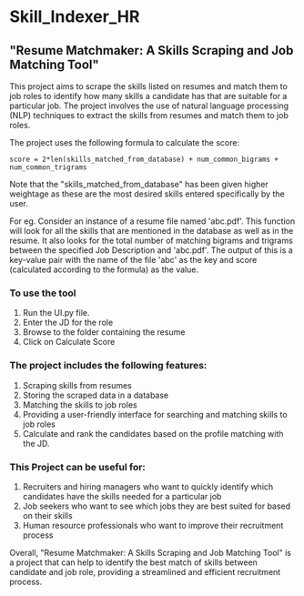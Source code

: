 # Skill_Indexer_HR

## "Resume Matchmaker: A Skills Scraping and Job Matching Tool"

This project aims to scrape the skills listed on resumes and match them to job roles to identify how many skills a candidate has that are suitable for a particular job. The project involves the use of natural language processing (NLP) techniques to extract the skills from resumes and match them to job roles.

The project uses the following formula to calculate the score:

```
score = 2*len(skills_matched_from_database) + num_common_bigrams + num_common_trigrams
```

Note that the "skills_matched_from_database" has been given higher weightage as these are the most desired skills entered specifically by the user.

For eg. Consider an instance of a resume file named 'abc.pdf'. This function will look for all the skills that are mentioned in the database as well as in the resume. It also looks for the total number of matching bigrams and trigrams between the specified Job Description and 'abc.pdf'. The output of this is a key-value pair with the name of the file 'abc' as the key and score (calculated according to the formula) as the value.

### To use the tool

1. Run the UI.py file.
2. Enter the JD for the role
3. Browse to the folder containing the resume
4. Click on Calculate Score

### The project includes the following features:

1. Scraping skills from resumes
2. Storing the scraped data in a database
3. Matching the skills to job roles
4. Providing a user-friendly interface for searching and matching skills to job roles
5. Calculate and rank the candidates based on the profile matching with the JD.

### This Project can be useful for:

1. Recruiters and hiring managers who want to quickly identify which candidates have the skills needed for a particular job
2. Job seekers who want to see which jobs they are best suited for based on their skills
3. Human resource professionals who want to improve their recruitment process

Overall, "Resume Matchmaker: A Skills Scraping and Job Matching Tool" is a project that can help to identify the best match of skills between candidate and job role, providing a streamlined and efficient recruitment process.
